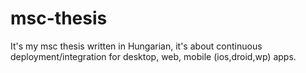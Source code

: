msc-thesis
==========

It's my msc thesis written in Hungarian, it's about continuous deployment/integration for desktop, web, mobile (ios,droid,wp) apps.